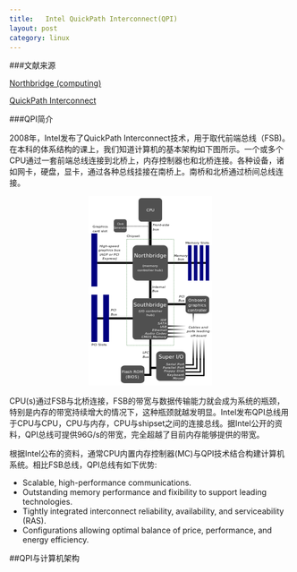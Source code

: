 ```yaml
---
title:   Intel QuickPath Interconnect(QPI)
layout: post
category: linux
---
```


###文献来源


[Northbridge (computing)](http://en.wikipedia.org/wiki/Northbridge_(computing)) 

[QuickPath Interconnect](http://www.intel.com/content/www/us/en/io/quickpath-technology/quickpath-technology-general.html) 

###QPI简介

<p>
2008年，Intel发布了QuickPath Interconnect技术，用于取代前端总线（FSB)。在本科的体系结构的课上，我们知道计算机的基本架构如下图所示。一个或多个CPU通过一套前端总线连接到北桥上，内存控制器也和北桥连接。各种设备，诸如网卡，硬盘，显卡，通过各种总线挂接在南桥上。南桥和北桥通过桥间总线连接。

<p align=center><img src=/images/2013-05-11/computer-arch.png width=220></p>
</p>

<p>
CPU(s)通过FSB与北桥连接，FSB的带宽与数据传输能力就会成为系统的瓶颈，特别是内存的带宽持续增大的情况下，这种瓶颈就越发明显。Intel发布QPI总线用于CPU与CPU，CPU与内存，CPU与shipset之间的连接总线。据Intel公开的资料，QPI总线可提供96G/s的带宽，完全超越了目前内存能够提供的带宽。
</p>

<p>
根据Intel公布的资料，通常CPU内置内存控制器(MC)与QPI技术结合构建计算机系统。相比FSB总线，QPI总线有如下优势:
<ul>
<li>Scalable, high-performance communications.</li>
<li>Outstanding memory performance and fixibility to support leading technologies.</li>
<li>Tightly integrated interconnect reliability, availability, and serviceability (RAS).</li>
<li>Configurations allowing optimal balance of price, performance, and energy efficiency.</li>
</ul>
##QPI与计算机架构
